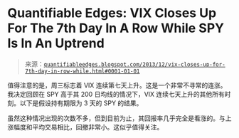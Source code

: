 <!--yml

分类：未分类

日期：2024-05-18 08:38:36

-->

# Quantifiable Edges: VIX Closes Up For The 7th Day In A Row While SPY Is In An Uptrend

> 来源：[`quantifiableedges.blogspot.com/2013/12/vix-closes-up-for-7th-day-in-row-while.html#0001-01-01`](http://quantifiableedges.blogspot.com/2013/12/vix-closes-up-for-7th-day-in-row-while.html#0001-01-01)

值得注意的是，周三标志着 VIX 连续第七天上升。这是一个非常不寻常的连涨。我决定回顾在 SPY 高于其 200 日均线的情况下，VIX 连续七天上升的其他所有时刻。以下是假设持有期限为 3 天的 SPY 的结果。

虽然这种情况出现的次数不多，但到目前为止，其回报率几乎完全是看涨的。与上涨幅度和平均交易相比，回撤非常小。这似乎值得关注。
